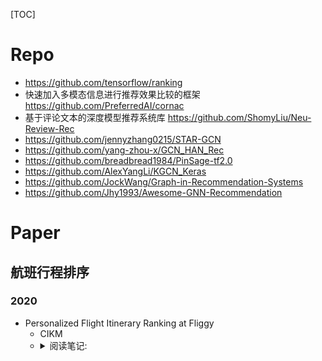 [TOC]




# Repo

- https://github.com/tensorflow/ranking
- 快速加入多模态信息进行推荐效果比较的框架 https://github.com/PreferredAI/cornac
- 基于评论文本的深度模型推荐系统库 https://github.com/ShomyLiu/Neu-Review-Rec
- https://github.com/jennyzhang0215/STAR-GCN
- https://github.com/yang-zhou-x/GCN_HAN_Rec
- https://github.com/breadbread1984/PinSage-tf2.0
- https://github.com/AlexYangLi/KGCN_Keras
- https://github.com/JockWang/Graph-in-Recommendation-Systems
- https://github.com/Jhy1993/Awesome-GNN-Recommendation


# Paper

## 航班行程排序

### 2020
- Personalized Flight Itinerary Ranking at Fliggy
  - CIKM  
  - <details>
    <summary>阅读笔记: </summary>
    1. 提出了一个个性化的航班行程预定的rank模型，基于listwise来捕捉特征的上下文信息。对于数值型特征要进行归一化，类别型特征使用embedding空间查找来表示  <br>
    2. 用户偏好表征：特征有历史行为信息、实时用户点击信息和属于相同用户组的组属性信息。使用LEF网络，具体是基于relative position的multi-head transformer，然后基于每层transformer的输出使用dense neural network融合每层的特征。最后将三种类型信息的输出concat。  <br>
    3. 航班行程列表的表示仍然使用LEF网络，将用户表征跟每个行程的表征做注意力计算，损失函数使用交叉熵损失  <br>
    <img src="../assets\PFRN.png" align="middle" />
    </details>
